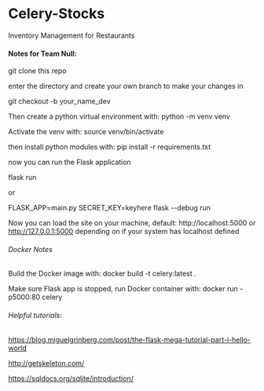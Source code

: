 # Celery-Stocks
Inventory Management for Restaurants

#### Notes for Team Null:

git clone this repo

enter the directory and create your own branch to make your changes in

git checkout -b your_name_dev

Then create a python virtual environment with: python -m venv venv

Activate the venv with: source venv/bin/activate

then install python modules with: pip install -r requirements.txt 

now you can run the Flask application

flask run

or 

FLASK_APP=main.py SECRET_KEY=keyhere flask --debug run

Now you can load the site on your machine, default: http://localhost:5000
or http://127.0.0.1:5000 depending on if your system has localhost defined

###### Docker Notes
Build the Docker image with: docker build -t celery:latest .  

Make sure Flask app is stopped, run Docker container with: docker run -p5000:80 celery

###### Helpful tutorials:

https://blog.miguelgrinberg.com/post/the-flask-mega-tutorial-part-i-hello-world

http://getskeleton.com/

https://sqldocs.org/sqlite/introduction/

